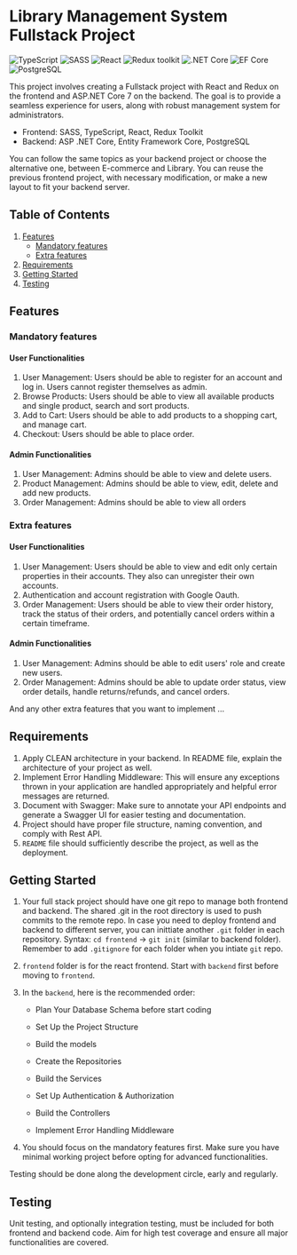 # Library Management System Fullstack Project

![TypeScript](https://img.shields.io/badge/TypeScript-v.4-green)
![SASS](https://img.shields.io/badge/SASS-v.4-hotpink)
![React](https://img.shields.io/badge/React-v.18-blue)
![Redux toolkit](https://img.shields.io/badge/Redux-v.1.9-brown)
![.NET Core](https://img.shields.io/badge/.NET%20Core-v.7-purple)
![EF Core](https://img.shields.io/badge/EF%20Core-v.7-cyan)
![PostgreSQL](https://img.shields.io/badge/PostgreSQL-v.14-drakblue)

This project involves creating a Fullstack project with React and Redux on the frontend and ASP.NET Core 7 on the backend. The goal is to provide a seamless experience for users, along with robust management system for administrators.

- Frontend: SASS, TypeScript, React, Redux Toolkit
- Backend: ASP .NET Core, Entity Framework Core, PostgreSQL

You can follow the same topics as your backend project or choose the alternative one, between E-commerce and Library. You can reuse the previous frontend project, with necessary modification, or make a new layout to fit your backend server.

## Table of Contents

1. [Features](#features)
   - [Mandatory features](#mandatory-features)
   - [Extra features](#extra-features)
2. [Requirements](#requirements)
3. [Getting Started](#getting-started)
4. [Testing](#testing)

## Features

### Mandatory features

#### User Functionalities

1. User Management: Users should be able to register for an account and log in. Users cannot register themselves as admin.
2. Browse Products: Users should be able to view all available products and single product, search and sort products.
3. Add to Cart: Users should be able to add products to a shopping cart, and manage cart.
4. Checkout: Users should be able to place order.

#### Admin Functionalities

1. User Management: Admins should be able to view and delete users.
2. Product Management: Admins should be able to view, edit, delete and add new products.
3. Order Management: Admins should be able to view all orders

### Extra features

#### User Functionalities

1. User Management: Users should be able to view and edit only certain properties in their accounts. They also can unregister their own accounts.
2. Authentication and account registration with Google Oauth.
3. Order Management: Users should be able to view their order history, track the status of their orders, and potentially cancel orders within a certain timeframe.

#### Admin Functionalities

1. User Management: Admins should be able to edit users' role and create new users.
2. Order Management: Admins should be able to update order status, view order details, handle returns/refunds, and cancel orders.

And any other extra features that you want to implement ...

## Requirements

1. Apply CLEAN architecture in your backend. In README file, explain the architecture of your project as well.
2. Implement Error Handling Middleware: This will ensure any exceptions thrown in your application are handled appropriately and helpful error messages are returned.
3. Document with Swagger: Make sure to annotate your API endpoints and generate a Swagger UI for easier testing and documentation.
4. Project should have proper file structure, naming convention, and comply with Rest API.
5. `README` file should sufficiently describe the project, as well as the deployment.

## Getting Started

1. Your full stack project should have one git repo to manage both frontend and backend. The shared .git in the root directory is used to push commits to the remote repo. In case you need to deploy frontend and backend to different server, you can inittiate another `.git` folder in each repository. Syntax: `cd frontend` -> `git init` (similar to backend folder). Remember to add `.gitignore` for each folder when you intiate `git` repo.
2. `frontend` folder is for the react frontend. Start with `backend` first before moving to `frontend`.
3. In the `backend`, here is the recommended order:

   - Plan Your Database Schema before start coding

   - Set Up the Project Structure

   - Build the models

   - Create the Repositories

   - Build the Services

   - Set Up Authentication & Authorization

   - Build the Controllers

   - Implement Error Handling Middleware

4. You should focus on the mandatory features first. Make sure you have minimal working project before opting for advanced functionalities.

Testing should be done along the development circle, early and regularly.

## Testing

Unit testing, and optionally integration testing, must be included for both frontend and backend code. Aim for high test coverage and ensure all major functionalities are covered.
